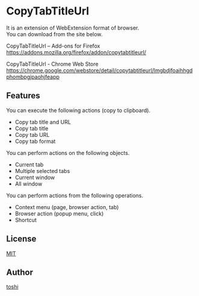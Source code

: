 ﻿CopyTabTitleUrl
===============

It is an extension of WebExtension format of browser.  
You can download from the site below.

CopyTabTitleUrl – Add-ons for Firefox  
https://addons.mozilla.org/firefox/addon/copytabtitleurl/

CopyTabTitleUrl - Chrome Web Store  
https://chrome.google.com/webstore/detail/copytabtitleurl/lmgbdjfoaihhgdphombpgjpaohjfeapp



## Features
You can execute the following actions (copy to clipboard).
+ Copy tab title and URL
+ Copy tab title
+ Copy tab URL
+ Copy tab format

You can perform actions on the following objects.
+ Current tab
+ Multiple selected tabs
+ Current window
+ All window

You can perform actions from the following operations.
+ Context menu (page, browser action, tab)
+ Browser action (popup menu, click)
+ Shortcut



## License
[MIT](https://github.com/k08045kk/CopyTabTitleUrl/blob/master/LICENSE)



## Author
[toshi](https://www.bugbugnow.net/p/profile.html)
